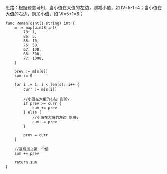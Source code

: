 思路：根据题意可知，当小值在大值的左边，则减小值，如 IV=5-1=4；当小值在大值的右边，则加小值，如 VI=5+1=6；
```
func RomanToInt(s string) int {
	m := map[uint8]int{
		73: 1,
		86: 5,
		88: 10,
		76: 50,
		67: 100,
		68: 500,
		77: 1000,
	}

	prev := m[s[0]]
	sum := 0

	for i := 1; i < len(s); i++ {
		curr := m[s[i]]

		//小值在大值的右边 则加v
		if prev >= curr {
			sum += prev
		} else {
			//小值在大值的左边 则减v
			sum -= prev
		}

		prev = curr
	}

	//最后加上第一个值
	sum += prev

	return sum
}
```